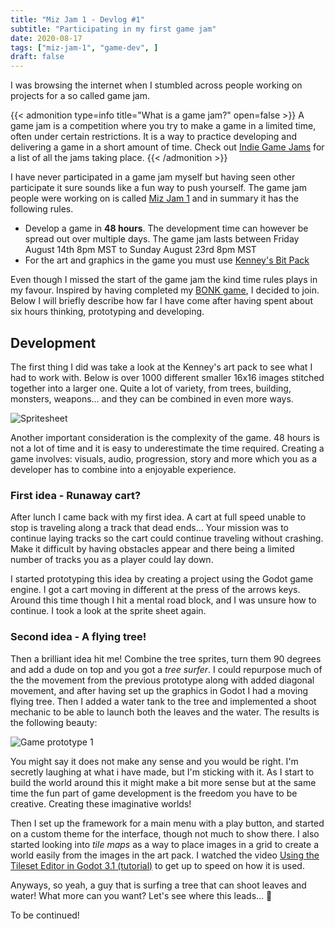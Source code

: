 ```yaml
---
title: "Miz Jam 1 - Devlog #1"
subtitle: "Participating in my first game jam" 
date: 2020-08-17
tags: ["miz-jam-1", "game-dev", ]
draft: false
---
```


I was browsing the internet when I stumbled across people working on projects for a so called game jam.

{{< admonition type=info title="What is a game jam?" open=false >}}
A game jam is a competition where you try to make a game in a limited time, often under certain restrictions. It is a way to practice developing and delivering a game in a short amount of time. Check out [Indie Game Jams](http://www.indiegamejams.com/) for a list of all the jams taking place.
{{< /admonition >}}

I have never participated in a game jam myself but having seen other participate it sure sounds like a fun way to push yourself. The game jam people were working on is called [Miz Jam 1](https://itch.io/jam/miz-jam-1) and in summary it has the following rules. 

* Develop a game in **48 hours**. The development time can however be spread out over multiple days. The game jam lasts between Friday August 14th 8pm MST to Sunday August 23rd 8pm MST
* For the art and graphics in the game you must use [Kenney's Bit Pack](https://kenney.nl/assets/bit-pack)

Even though I missed the start of the game jam the kind time rules plays in my favour. Inspired by having completed my [BONK game](/post/2020-08-15-first-game-released-bonk/), I decided to join. Below I will briefly describe how far I have come after having spent about six hours thinking, prototyping and developing.

## Development

The first thing I did was take a look at the Kenney's art pack to see what I had to work with. Below is over 1000 different smaller 16x16 images stitched together into a larger one. Quite a lot of variety, from trees, building, monsters, weapons... and they can be combined in even more ways.


![Spritesheet](/uploads/miz-game-jam/colored_packed.png)

Another important consideration is the complexity of the game. 48 hours is not a lot of time and it is easy to underestimate the time required. Creating a game involves: visuals, audio, progression, story and more which you as a developer has to combine into a enjoyable experience. 

### First idea - Runaway cart?
After lunch I came back with my first idea. A cart at full speed unable to stop is traveling along a track that dead ends... Your mission was to continue laying tracks so the cart could continue traveling without crashing. Make it difficult by having obstacles appear and there being a limited number of tracks you as a player could lay down. 

I started prototyping this idea by creating a project using the Godot game engine. I got a cart moving in different at the press of the arrows keys. Around this time though I hit a mental road block, and I was unsure how to continue. I took a look at the sprite sheet again.

### Second idea - A flying tree!
Then a brilliant idea hit me! Combine the tree sprites, turn them 90 degrees and add a dude on top and you got a *tree surfer*. I could repurpose much of the the movement from the previous prototype along with added diagonal movement, and after having set up the graphics in Godot I had a moving flying tree. Then I added a water tank to the tree and implemented a shoot mechanic to be able to launch both the leaves and the water. The results is the following beauty:

![Game prototype 1](/uploads/miz-game-jam/day-1.gif)

You might say it does not make any sense and you would be right. I'm secretly laughing at what i have made, but I'm sticking with it. As I start to build the world around this it might make a bit more sense but at the same time the fun part of game development is the freedom you have to be creative. Creating these imaginative worlds!

Then I set up the framework for a main menu with a play button, and started on a custom theme for the interface, though not much to show there. I also started looking into *tile maps* as a way to place images in a grid to create a world easily from the images in the art pack. I watched the video [Using the Tileset Editor in Godot 3.1 (tutorial)](https://www.youtube.com/watch?v=V9OoaOlXc_4&) to get up to speed on how it is used. 

Anyways, so yeah, a guy that is surfing a tree that can shoot leaves and water! What more can you want? Let's see where this leads...  :evergreen_tree:

To be continued!